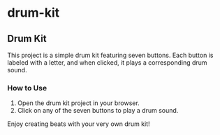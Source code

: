 # drum-kit

## Drum Kit

This project is a simple drum kit featuring seven buttons. 
Each button is labeled with a letter, and when clicked, it plays a corresponding drum sound.




### How to Use

1. Open the drum kit project in your browser.
2. Click on any of the seven buttons to play a drum sound.

Enjoy creating beats with your very own drum kit!
